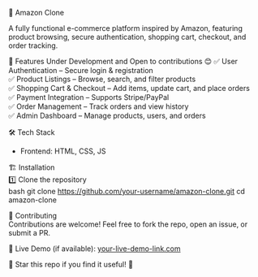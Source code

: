 🛒 Amazon Clone  

A fully functional e-commerce platform inspired by Amazon, featuring product browsing, secure authentication, shopping cart, checkout, and order tracking.  

 🚀 Features Under Development and Open to contributions 😊 
✅ User Authentication – Secure login & registration  
✅ Product Listings – Browse, search, and filter products  
✅ Shopping Cart & Checkout – Add items, update cart, and place orders  
✅ Payment Integration – Supports Stripe/PayPal  
✅ Order Management – Track orders and view history  
✅ Admin Dashboard – Manage products, users, and orders  

 🛠 Tech Stack  
- Frontend: HTML, CSS, JS 


 🏗 Installation  
1️⃣ Clone the repository  
   bash
   git clone https://github.com/your-username/amazon-clone.git
   cd amazon-clone
     

     

 🤝 Contributing  
Contributions are welcome! Feel free to fork the repo, open an issue, or submit a PR.  

🔗 Live Demo (if available): [your-live-demo-link.com]()  

💙 Star this repo if you find it useful! 🚀  

